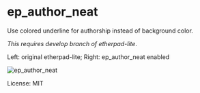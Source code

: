 ep_author_neat
==============

Use colored underline for authorship instead of background color.

*This requires develop branch of etherpad-lite*.

Left: original etherpad-lite; Right: ep_author_neat enabled

![ep_author_neat](https://raw.github.com/clkao/ep_author_neat/master/thumbnail.png "ep_author_neat")

License: MIT
